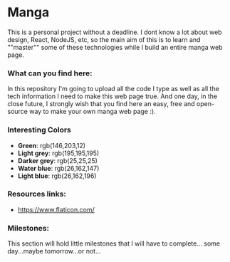 # Manga

This is a personal project without a deadline. I dont know a lot about web design, React, NodeJS, etc, so the main aim of this is to learn and ""master"" some of these technologies while I build an entire manga web page.

### What can you find here:

In this repository I'm going to upload all the code I type as well as all the tech information I need to make this web page true. And one day, in the close future, I strongly wish that you find here an easy, free and open-source way to make your own manga web page :).


### Interesting Colors

* **Green**: rgb(146,203,12)
* **Light grey**: rgb(195,195,195)
* **Darker grey**: rgb(25,25,25)
* **Water blue**: rgb(26,162,147)
* **Light blue**: rgb(26,162,196)
  
### Resources links:

* https://www.flaticon.com/


### Milestones:

This section will hold little milestones that I will have to complete... some day...maybe tomorrow...or not...